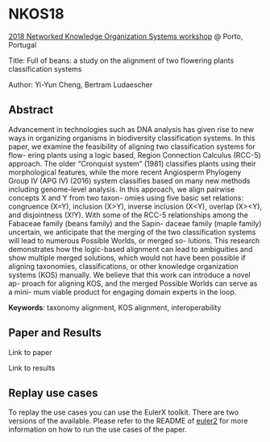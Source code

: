 # NKOS18
[2018 Networked Knowledge Organization Systems workshop](https://at-web1.comp.glam.ac.uk/pages/research/hypermedia/nkos/nkos2018/programme.html) @ Porto, Portugal

Title: Full of beans: a study on the alignment of two flowering plants classification systems

Author: Yi-Yun Cheng, Bertram Ludaescher 

## Abstract 
Advancement in technologies such as DNA analysis has given rise to new ways in organizing organisms in biodiversity classification systems. In this paper, we examine the feasibility of aligning two classification systems for flow- ering plants using a logic based, Region Connection Calculus (RCC-5) approach. The older “Cronquist system” (1981) classifies plants using their morphological features, while the more recent Angiosperm Phylogeny Group IV (APG IV) (2016) system classifies based on many new methods including genome-level analysis. In this approach, we align pairwise concepts X and Y from two taxon- omies using five basic set relations: congruence (X=Y), inclusion (X>Y), inverse inclusion (X<Y), overlap (X><Y), and disjointness (X!Y). With some of the RCC-5 relationships among the Fabaceae family (beans family) and the Sapin- daceae family (maple family) uncertain, we anticipate that the merging of the two classification systems will lead to numerous Possible Worlds, or merged so- lutions. This research demonstrates how the logic-based alignment can lead to ambiguities and show multiple merged solutions, which would not have been possible if aligning taxonomies, classifications, or other knowledge organization systems (KOS) manually. We believe that this work can introduce a novel ap- proach for aligning KOS, and the merged Possible Worlds can serve as a mini- mum viable product for engaging domain experts in the loop.

**Keywords**: taxonomy alignment, KOS alignment, interoperability

## Paper and Results
Link to paper

Link to results

## Replay use cases
To replay the use cases you can use the EulerX toolkit. There are two versions of the available. Please refer to the README of [euler2](https://github.com/rodenhausen/ASIST17/blob/master/euler2/README.md) for more information on how to run the use cases of the paper.


